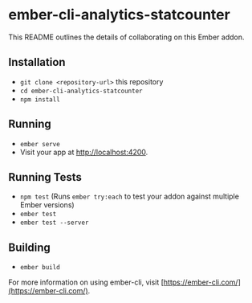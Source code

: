 # ember-cli-analytics-statcounter

This README outlines the details of collaborating on this Ember addon.

## Installation

* `git clone <repository-url>` this repository
* `cd ember-cli-analytics-statcounter`
* `npm install`

## Running

* `ember serve`
* Visit your app at [http://localhost:4200](http://localhost:4200).

## Running Tests

* `npm test` (Runs `ember try:each` to test your addon against multiple Ember versions)
* `ember test`
* `ember test --server`

## Building

* `ember build`

For more information on using ember-cli, visit [https://ember-cli.com/](https://ember-cli.com/).

